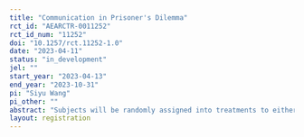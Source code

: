 ```yaml
---
title: "Communication in Prisoner's Dilemma"
rct_id: "AEARCTR-0011252"
rct_id_num: "11252"
doi: "10.1257/rct.11252-1.0"
date: "2023-04-11"
status: "in_development"
jel: ""
start_year: "2023-04-13"
end_year: "2023-10-31"
pi: "Siyu Wang"
pi_other: ""
abstract: "Subjects will be randomly assigned into treatments to either chat with human beings or robot. Subjects will be asked to guess which kind they communicated with and they will play a Prisoner's dilemma game. "
layout: registration
---
```


